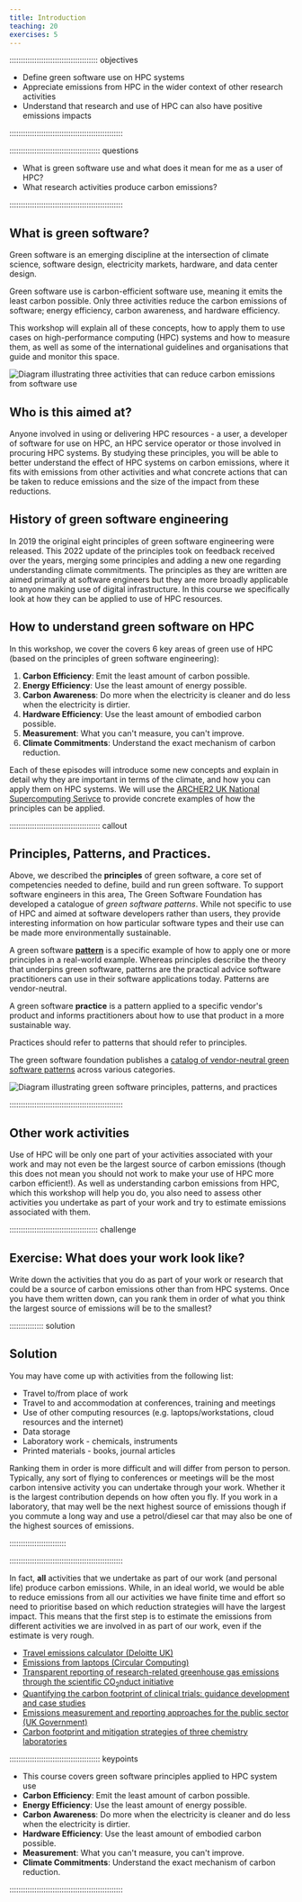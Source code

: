 ```yaml
---
title: Introduction
teaching: 20
exercises: 5
---
```


::::::::::::::::::::::::::::::::::::::: objectives

- Define green software use on HPC systems
- Appreciate emissions from HPC in the wider context of other research activities
- Understand that research and use of HPC can also have positive emissions impacts

::::::::::::::::::::::::::::::::::::::::::::::::::

:::::::::::::::::::::::::::::::::::::::: questions

- What is green software use and what does it mean for me as a user of HPC?
- What research activities produce carbon emissions?

::::::::::::::::::::::::::::::::::::::::::::::::::

## What is green software?

Green software is an emerging discipline at the intersection of climate science, software design, electricity markets, hardware, and data center design.

Green software use is carbon-efficient software use, meaning it emits the least carbon possible. Only three activities reduce the carbon emissions of software; energy efficiency, carbon awareness, and hardware efficiency.

This workshop will explain all of these concepts, how to apply them to use cases on high-performance computing (HPC) systems and how to measure them, as well as some of the international guidelines and organisations that guide and monitor this space.

![Diagram illustrating three activities that can reduce carbon emissions from software use](./fig/01_carbon_efficiency.png "image_tooltip")

## Who is this aimed at?

Anyone involved in using or delivering HPC resources - a user, a developer of software for use on HPC, an HPC service operator or those involved in procuring HPC systems. By studying these principles, you will be able to better understand the effect of HPC systems on carbon emissions, where it fits with emissions from other activities and what concrete actions that can be taken to reduce emissions and the size of the impact from these reductions.

## History of green software engineering

In 2019 the original eight principles of green software engineering were released. This 2022 update of the principles took on feedback received over the years, merging some principles and adding a new one regarding understanding climate commitments. The principles as they are written are aimed primarily at software engineers but they are more broadly applicable to anyone making use of digital infrastructure. In this course we specifically look at how they can be applied to use of HPC resources.

## How to understand green software on HPC

In this workshop, we cover the covers 6 key areas of green use of HPC (based on the principles of green software engineering):

1. **Carbon Efficiency**: Emit the least amount of carbon possible.
2. **Energy Efficiency**: Use the least amount of energy possible.
3. **Carbon Awareness**: Do more when the electricity is cleaner and do less when the electricity is dirtier.
4. **Hardware Efficiency**: Use the least amount of embodied carbon possible.
5. **Measurement**: What you can't measure, you can't improve.
6. **Climate Commitments**: Understand the exact mechanism of carbon reduction.

Each of these episodes will introduce some new concepts and explain in detail why they are important in terms of the climate, and how you can apply them on HPC systems. We will use the [ARCHER2 UK National Supercomputing Serivce](https://www.archer2.ac.uk) to provide concrete examples of how the principles can be applied.

:::::::::::::::::::::::::::::::::::::::: callout

## Principles, Patterns, and Practices.

Above, we described the **principles** of green software, a core set of competencies needed to define, build and run green software. To support software engineers in this area, The Green Software Foundation has developed a catalogue of *green software patterns*. While not specific to use of HPC and aimed at software developers rather than users, they provide interesting information on how particular software types and their use can be made more environmentally sustainable.

A green software [**pattern**](https://patterns.greensoftware.foundation/) is a specific example of how to apply one or more principles in a real-world example. Whereas principles describe the theory that underpins green software, patterns are the practical advice software practitioners can use in their software applications today. Patterns are vendor-neutral.

A green software **practice** is a pattern applied to a specific vendor's product and informs practitioners about how to use that product in a more sustainable way. 

Practices should refer to patterns that should refer to principles.

The green software foundation publishes a [catalog of vendor-neutral green software patterns](https://patterns.greensoftware.foundation/) across various categories.
 
![Diagram illustrating green software principles, patterns, and practices](./fig/GSF_Principles_Patterns_Practices_v2.png "Green Software Principles, Patterns, and Practices")

::::::::::::::::::::::::::::::::::::::::::::::::::

## Other work activities

Use of HPC will be only one part of your activities associated with your work and may not even be the largest source of carbon emissions (though this does not mean you should not work to make your use of HPC more carbon efficient!). As well as understanding carbon emissions from HPC, which this workshop will help you do, you also need to assess other activities you undertake as part of your work and try to estimate emissions associated with them.

:::::::::::::::::::::::::::::::::::::::  challenge

## Exercise: What does your work look like?

Write down the activities that you do as part of your work or research that could be a source of carbon emissions other than from HPC systems. Once you have them written down, can you rank them in order of what you think the largest source of emissions will be to the smallest?

:::::::::::::::  solution

## Solution

You may have come up with activities from the following list:

- Travel to/from place of work
- Travel to and accommodation at conferences, training and meetings
- Use of other computing resources (e.g. laptops/workstations, cloud resources and the internet)
- Data storage
- Laboratory work - chemicals, instruments
- Printed materials - books, journal articles

Ranking them in order is more difficult and will differ from person to person. Typically, any sort of flying to conferences or meetings will be the most carbon intensive activity you can undertake through your work. Whether it is the largest contribution depends on how often you fly. If you work in a laboratory, that may well be the next highest source of emissions though if you commute a long way and use a petrol/diesel car that may also be one of the highest sources of emissions.

:::::::::::::::::::::::::

::::::::::::::::::::::::::::::::::::::::::::::::::

In fact, **all** activities that we undertake as part of our work (and personal life) produce carbon emissions. While, in an ideal world, we would be able to reduce emissions from all our activities we have finite time and effort so need to prioritise based on which reduction strategies will have the largest impact. This means that the first step is to estimate the emissions from different activities we are involved in as part of our work, even if the estimate is very rough.

- [Travel emissions calculator (Deloitte UK)](https://www.deloitte.com/uk/en/issues/climate/content/travel-emissions-calculator.html)
- [Emissions from laptops (Circular Computing)](https://circularcomputing.com/news/carbon-footprint-laptop/)
- [Transparent reporting of research-related greenhouse gas emissions through the scientific CO<sub>2</sub>nduct initiative](https://www.nature.com/articles/s42005-022-00930-2)
- [Quantifying the carbon footprint of clinical trials: guidance development and case studies](https://pmc.ncbi.nlm.nih.gov/articles/PMC10823997/)
- [Emissions measurement and reporting approaches for the public sector (UK Government)](https://assets.publishing.service.gov.uk/media/66fa76de30536cb927482953/emissions-measurement-and-reporting-approaches-for-the-public-sector-report.pdf)
- [Carbon footprint and mitigation strategies of three chemistry laboratories](https://pubs.rsc.org/en/content/articlehtml/2024/gc/d3gc03668e)


<!--  LocalWords:  keypoints links.md endcomment
 -->

:::::::::::::::::::::::::::::::::::::::: keypoints

- This course covers green software principles applied to HPC system use
- **Carbon Efficiency**: Emit the least amount of carbon possible.
- **Energy Efficiency**: Use the least amount of energy possible.
- **Carbon Awareness**: Do more when the electricity is cleaner and do less when the electricity is dirtier.
- **Hardware Efficiency**: Use the least amount of embodied carbon possible.
- **Measurement**: What you can't measure, you can't improve.
- **Climate Commitments**: Understand the exact mechanism of carbon reduction.

::::::::::::::::::::::::::::::::::::::::::::::::::

